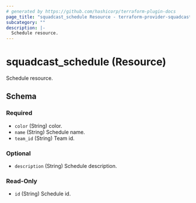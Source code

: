 ```yaml
---
# generated by https://github.com/hashicorp/terraform-plugin-docs
page_title: "squadcast_schedule Resource - terraform-provider-squadcast-new"
subcategory: ""
description: |-
  Schedule resource.
---
```


# squadcast_schedule (Resource)

Schedule resource.



<!-- schema generated by tfplugindocs -->
## Schema

### Required

- `color` (String) color.
- `name` (String) Schedule name.
- `team_id` (String) Team id.

### Optional

- `description` (String) Schedule description.

### Read-Only

- `id` (String) Schedule id.


